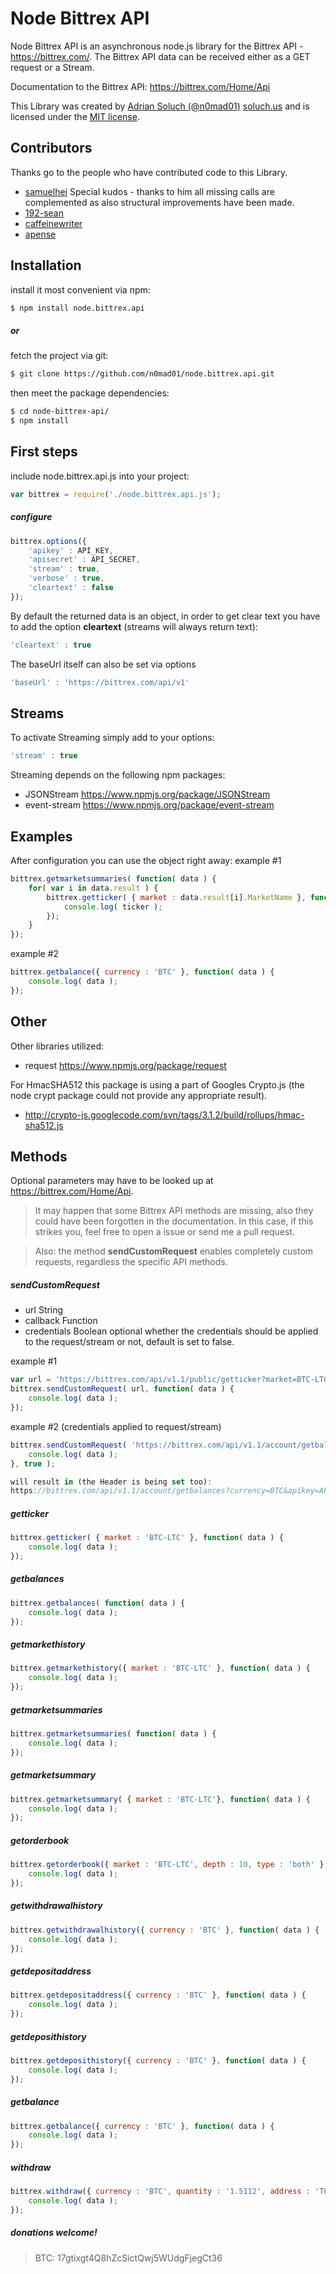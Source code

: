 Node Bittrex API
=========

Node Bittrex API is an asynchronous node.js library for the Bittrex API - https://bittrex.com/.
The Bittrex API data can be received either as a GET request or a Stream.

Documentation to the Bittrex API: https://bittrex.com/Home/Api

This Library was created by  [Adrian Soluch (@n0mad01)](https://github.com/n0mad01/) [soluch.us](http://soluch.us) and is licensed under the [MIT license](https://github.com/n0mad01/node.bittrex.api/blob/master/LICENSE).

Contributors
----
Thanks go to the people who have contributed code to this Library.

* [samuelhei](https://github.com/samuelhei) Special kudos - thanks to him all missing calls are complemented as also structural improvements have been made.
* [192-sean](https://github.com/192-sean)
* [caffeinewriter](https://github.com/caffeinewriter)
* [apense](https://github.com/apense)


Installation
----
install it most convenient via npm:
```sh
$ npm install node.bittrex.api
```

##### or

fetch the project via git:
```sh
$ git clone https://github.com/n0mad01/node.bittrex.api.git
```
then meet the package dependencies:
```sh
$ cd node-bittrex-api/
$ npm install
```

First steps
----

include node.bittrex.api.js into your project:
```javascript
var bittrex = require('./node.bittrex.api.js');
```

##### configure
```javascript
bittrex.options({
    'apikey' : API_KEY,
    'apisecret' : API_SECRET, 
    'stream' : true,
    'verbose' : true,
    'cleartext' : false 
});
```

By default the returned data is an object, in order to get clear text you have to add the option **cleartext** (streams will always return text):
```javascript
'cleartext' : true
```

The baseUrl itself can also be set via options
```javascript
'baseUrl' : 'https://bittrex.com/api/v1'
```

Streams
--
To activate Streaming simply add to your options:
```javascript
'stream' : true
```

Streaming depends on the following npm packages:
- JSONStream https://www.npmjs.org/package/JSONStream
- event-stream https://www.npmjs.org/package/event-stream

Examples
--
After configuration you can use the object right away:
example #1
```javascript
bittrex.getmarketsummaries( function( data ) {
    for( var i in data.result ) {
        bittrex.getticker( { market : data.result[i].MarketName }, function( ticker ) {
            console.log( ticker );
        });
    }
});
```
example #2
```javascript
bittrex.getbalance({ currency : 'BTC' }, function( data ) {
    console.log( data );
});
```


Other
--

Other libraries utilized:
- request https://www.npmjs.org/package/request

For HmacSHA512 this package is using a part of Googles Crypto.js (the node crypt package could not provide any appropriate result).
- http://crypto-js.googlecode.com/svn/tags/3.1.2/build/rollups/hmac-sha512.js

Methods
----

Optional parameters may have to be looked up at https://bittrex.com/Home/Api.

> It may happen that some Bittrex API methods are missing, also they could have been forgotten in the documentation. In this case, if this strikes you, feel free to open a issue or send me a pull request.

> Also: the method **sendCustomRequest** enables completely custom requests, regardless the specific API methods.

##### sendCustomRequest 
- url           String
- callback      Function
- credentials   Boolean     optional    whether the credentials should be applied to the request/stream or not, default is set to false.

example #1
```javascript
var url = 'https://bittrex.com/api/v1.1/public/getticker?market=BTC-LTC';
bittrex.sendCustomRequest( url, function( data ) {
    console.log( data );
});
```

example #2 (credentials applied to request/stream)
```javascript
bittrex.sendCustomRequest( 'https://bittrex.com/api/v1.1/account/getbalances?currency=BTC', function( data ) {
    console.log( data );
}, true );

will result in (the Header is being set too):
https://bittrex.com/api/v1.1/account/getbalances?currency=BTC&apikey=API_KEY&nonce=4456490600
```

##### getticker
```javascript
bittrex.getticker( { market : 'BTC-LTC' }, function( data ) {
    console.log( data );
});
```

##### getbalances
```javascript
bittrex.getbalances( function( data ) {
    console.log( data );
});
```

##### getmarkethistory
```javascript
bittrex.getmarkethistory({ market : 'BTC-LTC' }, function( data ) {
    console.log( data );
});
```

##### getmarketsummaries
```javascript
bittrex.getmarketsummaries( function( data ) {
    console.log( data );
});
```

##### getmarketsummary
```javascript
bittrex.getmarketsummary( { market : 'BTC-LTC'}, function( data ) {
    console.log( data );
});
```

##### getorderbook
```javascript
bittrex.getorderbook({ market : 'BTC-LTC', depth : 10, type : 'both' }, function( data ) {
    console.log( data );
});
```

##### getwithdrawalhistory
```javascript
bittrex.getwithdrawalhistory({ currency : 'BTC' }, function( data ) {
    console.log( data );
});
```

##### getdepositaddress
```javascript
bittrex.getdepositaddress({ currency : 'BTC' }, function( data ) {
    console.log( data );
});
```

##### getdeposithistory
```javascript
bittrex.getdeposithistory({ currency : 'BTC' }, function( data ) {
    console.log( data );
});
```

##### getbalance
```javascript
bittrex.getbalance({ currency : 'BTC' }, function( data ) {
    console.log( data );
});
```

##### withdraw
```javascript
bittrex.withdraw({ currency : 'BTC', quantity : '1.5112', address : 'THE_ADDRESS' }, function( data ) {
    console.log( data );
});
```

##### donations welcome! 
> BTC: 
> 17gtixgt4Q8hZcSictQwj5WUdgFjegCt36

